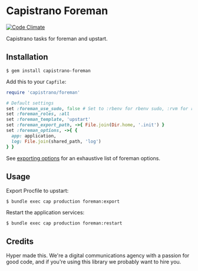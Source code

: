 # Capistrano Foreman

[![Code Climate](https://img.shields.io/codeclimate/github/hyperoslo/capistrano-foreman.svg?style=flat)](https://codeclimate.com/github/hyperoslo/capistrano-foreman)

Capistrano tasks for foreman and upstart.

## Installation

    $ gem install capistrano-foreman

Add this to your `Capfile`:

```ruby
require 'capistrano/foreman'

# Default settings
set :foreman_use_sudo, false # Set to :rbenv for rbenv sudo, :rvm for rvmsudo or true for normal sudo
set :foreman_roles, :all
set :foreman_template, 'upstart'
set :foreman_export_path, ->{ File.join(Dir.home, '.init') }
set :foreman_options, ->{ {
  app: application,
  log: File.join(shared_path, 'log')
} }
```

See [exporting options](http://ddollar.github.io/foreman/#EXPORTING0) for an exhaustive list of foreman options.

## Usage

Export Procfile to upstart:

    $ bundle exec cap production foreman:export

Restart the application services:

    $ bundle exec cap production foreman:restart

## Credits

Hyper made this. We're a digital communications agency with a passion for good code,
and if you're using this library we probably want to hire you.
